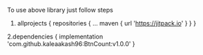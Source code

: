To use above library just follow steps

1.	allprojects {
		repositories {
			...
			maven { url 'https://jitpack.io' }
		}
	}

2.dependencies {
	        implementation 'com.github.kaleaakash96:BtnCount:v1.0.0'
	}
